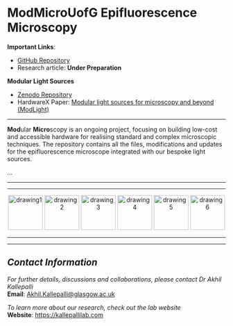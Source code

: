 # **ModMicroUofG Epifluorescence Microscopy**

**Important Links**: 
- [GitHub Repository](https://github.com/AkhilKallepalli/ModMicroUofG/tree/260d3f88ae4605c2fc237944587647aae78d652a/Phase%202%20(Epifluorescence%20Microscope))
- Research article: **Under Preparation**

**Modular Light Sources**
- [Zenodo Repository](https://zenodo.org/record/7385903)
- HardwareX Paper: [Modular light sources for microscopy and beyond (ModLight)](https://doi.org/10.1016/j.ohx.2022.e00385)

---

**Mod**ular **Micro**scopy is an ongoing project, focusing on building low-cost and accessible hardware for realising standard and complex microscopic techniques. The repository contains all the files, modifications and updates for the epifluorescence microscope integrated with our bespoke light sources. 

...

---
---

<p align="center">
<img src="https://kallepallilab.files.wordpress.com/2021/11/photonics-logo-trans-tagline.png" alt="drawing1" height="80"/> <img src="https://kallepallilab.files.wordpress.com/2021/11/university-of-glasgow.png" alt="drawing2" height="80"/> <img src="https://kallepallilab.files.wordpress.com/2021/11/50648064147_f136084fee_o.jpeg" alt="drawing3" height="80"/> <img src="https://kallepallilab.files.wordpress.com/2021/11/iddacyxk.jpeg" alt="drawing4" height="80"/> <img src="https://kallepallilab.files.wordpress.com/2021/11/sitelogo_788779_en.jpeg" alt="drawing5" height="80"/> <img src="https://kallepallilab.files.wordpress.com/2022/07/oshw.png" alt="drawing6" height="80"/>
</p>

---
---

## *Contact Information*

*For further details, discussions and collaborations, please contact Dr Akhil Kallepalli*\
**Email**: Akhil.Kallepalli@glasgow.ac.uk

*To learn more about our research, check out the lab website*\
**Website**: https://kallepallilab.com 